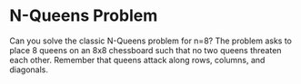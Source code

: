 # N-Queens Problem

Can you solve the classic N-Queens problem for n=8?
The problem asks to place 8 queens on an 8x8 chessboard such that no two queens threaten each other.
Remember that queens attack along rows, columns, and diagonals. 